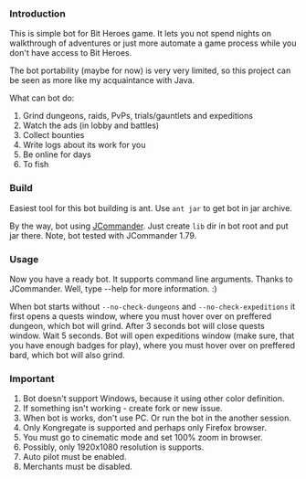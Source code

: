 ### Introduction
This is simple bot for Bit Heroes game. It lets you not spend nights on
walkthrough of adventures or just more automate a game process while you
don't have access to Bit Heroes.

The bot portability (maybe for now) is very very limited, so this project 
can be seen as more like my acquaintance with Java.

What can bot do:
1. Grind dungeons, raids, PvPs, trials/gauntlets and expeditions
2. Watch the ads (in lobby and battles)
3. Collect bounties
4. Write logs about its work for you
5. Be online for days
6. To fish

### Build
Easiest tool for this bot building is ant. Use ``ant jar`` to get bot in
jar archive.

By the way, bot using [JCommander](jcommander.org). Just create ``lib`` dir
in bot root and put jar there. Note, bot tested with JCommander 1.79.

### Usage
Now you have a ready bot. It supports command line arguments. Thanks to
JCommander. Well, type --help for more information. :)

When bot starts without ``--no-check-dungeons`` and ``--no-check-expeditions``
it first opens a quests window, where you must hover over on preffered
dungeon, which bot will grind. After 3 seconds bot will close quests window.
Wait 5 seconds. Bot will open expeditions window (make sure, that you have
enough badges for play), where you must hover over on preffered bard,
which bot will also grind.

### Important
1. Bot doesn't support Windows, because it using other color definition.
2. If something isn't working - create fork or new issue.
3. When bot is works, don't use PC. Or run the bot in the another session.
4. Only Kongregate is supported and perhaps only Firefox browser.
5. You must go to cinematic mode and set 100% zoom in browser.
6. Possibly, only 1920x1080 resolution is supports.
7. Auto pilot must be enabled.
8. Merchants must be disabled.
